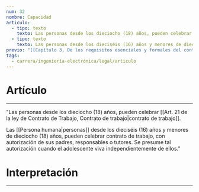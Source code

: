 ```yaml
---
num: 32
nombre: Capacidad
articulo:
  - tipo: texto
    texto: Las personas desde los dieciocho (18) años, pueden celebrar contrato de trabajo.
  - tipo: texto
    texto: Las personas desde los dieciséis (16) años y menores de dieciocho (18) años, pueden celebrar contrato de trabajo, con autorización de sus padres, responsables o tutores. Se presume tal autorización cuando el adolescente viva independientemente de ellos.
previo: "[[Capítulo 3, De los requisitos esenciales y formales del contrato de trabajo|Capítulo 3, De los requisitos esenciales y formales del contrato de trabajo]]"
tags:
  - carrera/ingeniería-electrónica/legal/articulo
---
```

# Artículo
---
"Las personas desde los dieciocho (18) años, pueden celebrar [[Art. 21 de la ley de Contrato de Trabajo, Contrato de trabajo|contrato de trabajo]].

Las [[Persona humana|personas]] desde los dieciséis (16) años y menores de dieciocho (18) años, pueden celebrar contrato de trabajo, con autorización de sus padres, responsables o tutores. Se presume tal autorización cuando el adolescente viva independientemente de ellos."

# Interpretación
---
